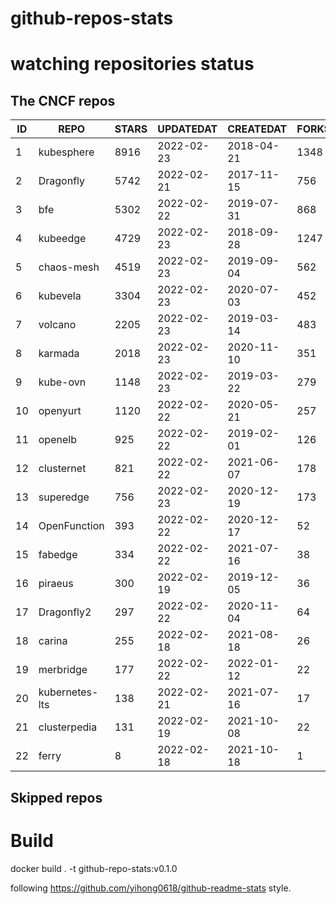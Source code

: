 # github-repos-stats

# watching repositories status
<!--START_SECTION:github_repos-->
## The CNCF repos
| ID |      REPO      | STARS | UPDATEDAT  | CREATEDAT  | FORKSCOUNT |
|----|----------------|-------|------------|------------|------------|
|  1 | kubesphere     |  8916 | 2022-02-23 | 2018-04-21 |       1348 |
|  2 | Dragonfly      |  5742 | 2022-02-21 | 2017-11-15 |        756 |
|  3 | bfe            |  5302 | 2022-02-22 | 2019-07-31 |        868 |
|  4 | kubeedge       |  4729 | 2022-02-23 | 2018-09-28 |       1247 |
|  5 | chaos-mesh     |  4519 | 2022-02-23 | 2019-09-04 |        562 |
|  6 | kubevela       |  3304 | 2022-02-23 | 2020-07-03 |        452 |
|  7 | volcano        |  2205 | 2022-02-23 | 2019-03-14 |        483 |
|  8 | karmada        |  2018 | 2022-02-23 | 2020-11-10 |        351 |
|  9 | kube-ovn       |  1148 | 2022-02-23 | 2019-03-22 |        279 |
| 10 | openyurt       |  1120 | 2022-02-22 | 2020-05-21 |        257 |
| 11 | openelb        |   925 | 2022-02-22 | 2019-02-01 |        126 |
| 12 | clusternet     |   821 | 2022-02-22 | 2021-06-07 |        178 |
| 13 | superedge      |   756 | 2022-02-23 | 2020-12-19 |        173 |
| 14 | OpenFunction   |   393 | 2022-02-22 | 2020-12-17 |         52 |
| 15 | fabedge        |   334 | 2022-02-22 | 2021-07-16 |         38 |
| 16 | piraeus        |   300 | 2022-02-19 | 2019-12-05 |         36 |
| 17 | Dragonfly2     |   297 | 2022-02-22 | 2020-11-04 |         64 |
| 18 | carina         |   255 | 2022-02-18 | 2021-08-18 |         26 |
| 19 | merbridge      |   177 | 2022-02-22 | 2022-01-12 |         22 |
| 20 | kubernetes-lts |   138 | 2022-02-21 | 2021-07-16 |         17 |
| 21 | clusterpedia   |   131 | 2022-02-19 | 2021-10-08 |         22 |
| 22 | ferry          |     8 | 2022-02-18 | 2021-10-18 |          1 |



## Skipped repos
<!--END_SECTION:github_repos-->

# Build

docker build . -t github-repo-stats:v0.1.0

following https://github.com/yihong0618/github-readme-stats style.
